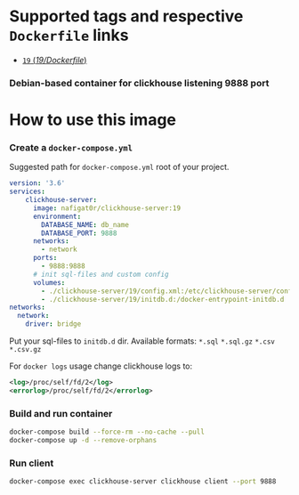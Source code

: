 # Supported tags and respective `Dockerfile` links
-	[`19` (*19/Dockerfile*)](https://github.com/nafigator/docker-library/blob/master/clickhouse-server/19/Dockerfile)

### Debian-based container for clickhouse listening 9888 port

# How to use this image
### Create a `docker-compose.yml`

Suggested path for `docker-compose.yml` root of your project.
```yaml
version: '3.6'
services:
    clickhouse-server:
      image: nafigat0r/clickhouse-server:19
      environment:
        DATABASE_NAME: db_name
        DATABASE_PORT: 9888
      networks:
        - network
      ports:
        - 9888:9888
      # init sql-files and custom config
      volumes:
        - ./clickhouse-server/19/config.xml:/etc/clickhouse-server/config.xml
        - ./clickhouse-server/19/initdb.d:/docker-entrypoint-initdb.d
networks:
  network:
    driver: bridge
```
Put your sql-files to `initdb.d` dir.  Available formats:
`*.sql`
`*.sql.gz`
`*.csv`
`*.csv.gz`

For `docker logs` usage change clickhouse logs to:

```xml
<log>/proc/self/fd/2</log>
<errorlog>/proc/self/fd/2</errorlog>
```

### Build and run container
```bash
docker-compose build --force-rm --no-cache --pull
docker-compose up -d --remove-orphans
```

### Run client
```bash
docker-compose exec clickhouse-server clickhouse client --port 9888
```
